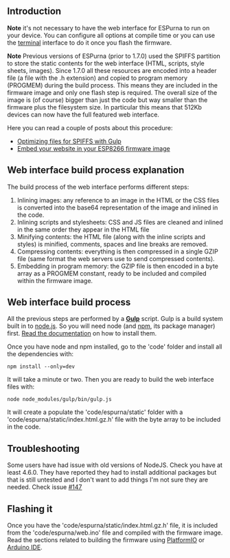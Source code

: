 ## Introduction

**Note** it's not necessary to have the web interface for ESPurna to run on your device. You can configure all options at compile time or you can use the [terminal](Terminal) interface to do it once you flash the firmware.

**Note** Previous versions of ESPurna (prior to 1.7.0) used the SPIFFS partition to store the static contents for the web interface (HTML, scripts, style sheets, images). Since 1.7.0 all these resources are encoded into a header file (a file with the .h extension) and copied to program memory (PROGMEM) during the build process. This means they are included in the firmware image and only one flash step is required. The overall size of the image is (of course) bigger than just the code but way smaller than the firmware plus the filesystem size. In particular this means that 512Kb devices can now have the full featured web interface.

Here you can read a couple of posts about this procedure:

* [Optimizing files for SPIFFS with Gulp](http://tinkerman.cat/optimizing-files-for-spiffs-with-gulp/)
* [Embed your website in your ESP8266 firmware image](http://tinkerman.cat/embed-your-website-in-your-esp8266-firmware-image/)

## Web interface build process explanation

The build process of the web interface performs different steps:

1. Inlining images: any reference to an image in the HTML or the CSS files is converted into the base64 representation of the image and inlined in the code.
1. Inlining scripts and stylesheets: CSS and JS files are cleaned and inlined in the same order they appear in the HTML file
1. Minifying contents: the HTML file (along with the inline scripts and styles) is minified, comments, spaces and line breaks are removed.
1. Compressing contents: everything is then compressed in a single GZIP file (same format the web servers use to send compressed contents).
1. Embedding in program memory: the GZIP file is then encoded in a byte array as a PROGMEM constant, ready to be included and compiled within the firmware image.

## Web interface build process

All the previous steps are performed by a **[Gulp](http://gulpjs.com/)** script. Gulp is a build system built in to [node.js](https://nodejs.org/en/). So you will need node (and [npm](https://www.npmjs.com/), its package manager) first. [Read the documentation](https://docs.npmjs.com/getting-started/installing-node) on how to install them.

Once you have node and npm installed, go to the 'code' folder and install all the dependencies with:

```
npm install --only=dev
```

It will take a minute or two. Then you are ready to build the web interface files with:

```
node node_modules/gulp/bin/gulp.js
```

It will create a populate the 'code/espurna/static' folder with a 'code/espurna/static/index.html.gz.h' file with the byte array to be included in the code.

## Troubleshooting

Some users have had issue with old versions of NodeJS. Check you have at least 4.6.0. They have reported they had to install additional packages but that is still untested and I don't want to add things I'm not sure they are needed. Check issue [#147](https://github.com/xoseperez/espurna/issues/147)

## Flashing it

Once you have the 'code/espurna/static/index.html.gz.h' file, it is included from the 'code/espurna/web.ino' file and compiled with the firmware image. Read the sections related to building the firmware using [PlatformIO](PlatformIO) or [Arduino IDE](ArduinoIDE).
